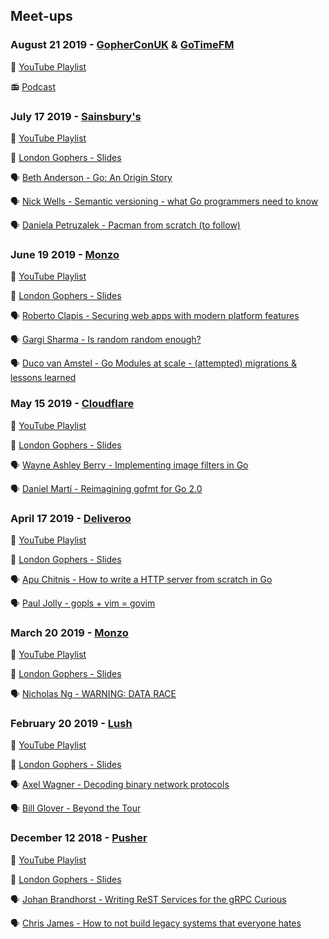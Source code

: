 ## Meet-ups

### August 21 2019 - [GopherConUK](https://www.gophercon.co.uk/) & [GoTimeFM](https://changelog.com/gotime)

🎥 [YouTube Playlist](https://www.youtube.com/watch?v=g8BD-0rIRN4)

📻 [Podcast](https://changelog.com/news/4rMQ/visit)

### July 17 2019 - [Sainsbury's](https://www.sainsburys.co.uk/)

🎥 [YouTube Playlist](https://www.youtube.com/watch?v=OElOVVvPmLc&list=PL8QGElREVyDDD0ZMYGJoq3YnQeDzUzwtX)

📔 [London Gophers - Slides](https://docs.google.com/presentation/d/e/2PACX-1vSdVuiYmZcIAQDbV3Q-Kio3gR44VNT01xm9MvKnfGgC20mAUecwH2uNGVFN74_4kkUZzJgd35KHjDlg/pub)

🗣 [Beth Anderson - Go: An Origin Story](https://docs.google.com/presentation/d/e/2PACX-1vT7mcAj97QKVuLIZpG4-n6P6ozEmuuF8CclGQvTyJrgYBGTR5BuRsjdLng66JjIpSvFxmvMlL3ayNiw/pub)

🗣 [Nick Wells - Semantic versioning - what Go programmers need to know](https://talks.godoc.org/github.com/nickwells/presentations/semver.slide#1)

🗣 [Daniela Petruzalek - Pacman from scratch (to follow)](https://docs.google.com/presentation/d/e/2PACX-1vSxfpqZerJXYoPwtArNsQziPxpgCq5SvdSNcG4Z3UlxOXDRNtMLergbUJRfSSrZawd--Wv5ZxgaAGhf/pub)

### June 19 2019 - [Monzo](https://monzo.com)

🎥 [YouTube Playlist](https://www.youtube.com/watch?v=wvdE0M8UEEQ&list=PL8QGElREVyDCmYhUr65OCtWQRdltb-Khs)

📔 [London Gophers - Slides](https://docs.google.com/presentation/d/e/2PACX-1vRRagNyZuiF7Jb4mV3rEis3Rbku2nJZzE_0uTyQpHcw12DJY9nPITmdB2YSMUZ1_IOMK9wfyRUdqKeX/pub)

🗣 [Roberto Clapis - Securing web apps with modern platform features](https://docs.google.com/presentation/d/1E-PHo0lb76TnRZ26TX_OW9kGrUv9Epo2hWb1Qt7aW7Q/edit)

🗣 [Gargi Sharma - Is random random enough?](https://docs.google.com/presentation/d/e/2PACX-1vT1OXZaFk_1SHoBQkD_PUUa84GfOOw6hOzvZniuyEb3BwT-EfyzSjKUNaSTqWlU4VFxwHxzpf4f6LVl/pub)

🗣 [Duco van Amstel - Go Modules at scale - (attempted) migrations & lessons learned](https://docs.google.com/presentation/d/e/2PACX-1vQmXjacOE8u8wxYSS47-ifQG7Ej6_VI51DexEN_4ouvWtis6Y_dGiNaUltdJksTY5wm7Kf1e3AX0ofz/pub)

### May 15 2019 - [Cloudflare](https://www.cloudflare.com)

🎥 [YouTube Playlist](https://www.youtube.com/playlist?list=PL8QGElREVyDDhAIdO6Dj2fH-l1R4bMqfY)

📔 [London Gophers - Slides](https://docs.google.com/presentation/d/e/2PACX-1vQZ5MDfptAI2U7VTDmqZEU7Qrkkpeu-DZh0h_oXXLo_1GV3dGLMMJUkq_N12PCeRUwvBKMCsq29iTA_/pub)

🗣 [Wayne Ashley Berry - Implementing image filters in Go](https://docs.google.com/presentation/d/e/2PACX-1vSOI-UerMVbBe73OtLLh7bJoE2xgRoG7hUluzZ12XN3A8XD70SqtPaQ5doO699QtdFn6DqZlPIdVczy/pub)

🗣 [Daniel Martí - Reimagining gofmt for Go 2.0](https://docs.google.com/presentation/d/e/2PACX-1vQwj8Zf9TEeqSazY0nSObZt6cNgukUdl15PameXJRhjkU1vtdGB4AApy2NChyMwdqMxkyMfmIyHHO0c/pub)

### April 17 2019 - [Deliveroo](https://deliveroo.co.uk)

🎥 [YouTube Playlist](https://www.youtube.com/watch?v=fT1kOV1qUOc&list=PL8QGElREVyDDsxb-yLfiK_naVAQ4grt_w)

📔 [London Gophers - Slides](https://docs.google.com/presentation/d/e/2PACX-1vQV3G_Q1fbwNCCdNJr2OZwnhDvQCdzzkjhGZSFE0flqRiziSjI7kDADjPEBPXBRNC5d-5ua7_JPV3Oj/pub?slide=id.p2)

🗣 [Apu Chitnis - How to write a HTTP server from scratch in Go](https://docs.google.com/presentation/d/1N84bBjleOwaBhQs5mBzn9yots5AgjWpaYXx6xF2Ma5k/edit#slide=id.p)

🗣 [Paul Jolly - gopls + vim = govim](https://talks.godoc.org/github.com/myitcv/talks/2019-04-25-govim-vim-london/main.slide#1)

### March 20 2019 - [Monzo](https://monzo.com)

🎥 [YouTube Playlist](https://www.youtube.com/watch?v=Q8Aj9_UB8Io&list=PL8QGElREVyDAMl291aMVxBZNNvqkswoD4)

📔 [London Gophers - Slides](https://docs.google.com/presentation/d/e/2PACX-1vSUlMIHkfzKaJFDIacrkOvm-SzMnjIJcuZgxTxTmU_Y3MvMi59Wgv_i2eyY_yqGUNcI7Y5hLwMa90yj/pub?slide=id.p2)

🗣 [Nicholas Ng - WARNING: DATA RACE](http://gotalks.nickng.io/londongophers-mar19.slide#1)

### February 20 2019 - [Lush](https://uk.lush.com/)

🎥 [YouTube Playlist](https://www.youtube.com/watch?v=YbLwiKH88jw&list=PL8QGElREVyDBljpSyqaf0iA2TBJHAkawO)

📔 [London Gophers - Slides](https://docs.google.com/presentation/d/e/2PACX-1vSK__qEBoBYp0EJC8NDzBg4KlxLJpKFn9_IA5Z6_OX1LEf3TvvnOnY5-vSbAh53HwIyijDXIFNQJH9d/pub)

🗣 [Axel Wagner - Decoding binary network protocols](https://blog.myitcv.io/gopherjs_examples_sites/present/?url=https://raw.githubusercontent.com/Merovius/go-talks/master/2019-02_london_gophers/decoding.slide&hideAddressBar=true)

🗣 [Bill Glover - Beyond the Tour](https://billglover.me/talks/20190220_LondonGophers_BeyondTheTour.pdf)

### December 12 2018 - [Pusher](https://pusher.com)

🎥 [YouTube Playlist](https://www.youtube.com/watch?v=mTJjj84sBmo&list=PL8QGElREVyDDl9M50hdDmugG-OizMbfiy)

📔 [London Gophers - Slides](https://docs.google.com/presentation/d/e/2PACX-1vQESrkuBFkjl4R8yDQa_SARKTdKxxJ7230bNUQwCKeK5ZkBFg3hfttUhH_cFfhkJx6W8FeQWmXJHy_J/pub)

🗣 [Johan Brandhorst - Writing ReST Services for the gRPC Curious](https://talks.godoc.org/github.com/johanbrandhorst/presentations/gateway/gateway.slide#1)

🗣 [Chris James - How to not build legacy systems that everyone hates](https://docs.google.com/presentation/d/1wTV0Y5XYA-bo7gzj7x0541qJJ4eSbVa0jvq-DCJVttA/edit#slide=id.g4975be6fe1_0_0)
